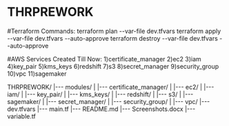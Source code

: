# THRPREWORK
#Terraform Commands:
terraform plan --var-file dev.tfvars
terraform apply --var-file dev.tfvars --auto-approve
terraform destroy --var-file dev.tfvars --auto-approve

#AWS Services Created Till Now:
1)certificate_manager
2)ec2
3)iam
4)key_pair
5)kms_keys
6)redshift
7)s3
8)secret_manager
9)security_group
10)vpc
11)sagemaker

THRPREWORK/
|--- modules/
|    |--- certificate_manager/
|    |--- ec2/
|    |--- iam/
|    |--- key_pair/
|    |--- kms_keys/
|    |--- redshift/
|    |--- s3/
|    |--- sagemaker/
|    |--- secret_manager/
|    |--- security_group/
|    |--- vpc/
|--- dev.tfvars
|--- main.tf
|--- README.md
|--- Screenshots.docx
|--- variable.tf

